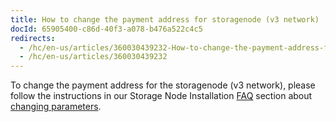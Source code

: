 ```yaml
---
title: How to change the payment address for storagenode (v3 network)
docId: 65905400-c86d-40f3-a078-b476a522c4c5
redirects:
  - /hc/en-us/articles/360030439232-How-to-change-the-payment-address-for-storagenode-v3-network
  - /hc/en-us/articles/360030439232
---
```

To change the payment address for the storagenode (v3 network), please follow the instructions in our Storage Node Installation [FAQ](docId:IsOkCjvE5sqGHcaamSB7X) section about [changing parameters](docId:bMlttgapdFJxCNAULJDIv).
